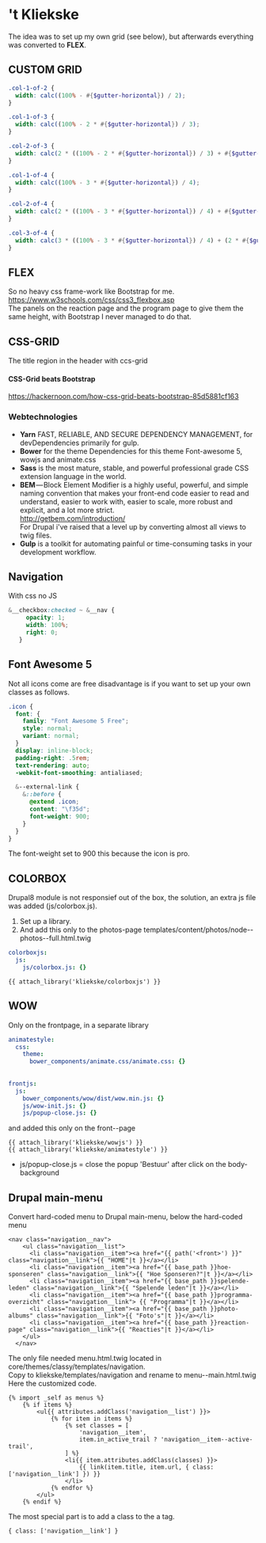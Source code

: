 # 't Kliekske

The idea was to set up my own grid (see below), but afterwards everything was converted to **FLEX**.

## CUSTOM GRID 
``` scss
.col-1-of-2 {
  width: calc((100% - #{$gutter-horizontal}) / 2);
}

.col-1-of-3 {
  width: calc((100% - 2 * #{$gutter-horizontal}) / 3);
}

.col-2-of-3 {
  width: calc(2 * ((100% - 2 * #{$gutter-horizontal}) / 3) + #{$gutter-horizontal});
}

.col-1-of-4 {
  width: calc((100% - 3 * #{$gutter-horizontal}) / 4);
}

.col-2-of-4 {
  width: calc(2 * ((100% - 3 * #{$gutter-horizontal}) / 4) + #{$gutter-horizontal}) ;
}

.col-3-of-4 {
  width: calc(3 * ((100% - 3 * #{$gutter-horizontal}) / 4) + (2 * #{$gutter-horizontal}));
}
```


## FLEX
So no heavy css frame-work like Bootstrap for me.  
https://www.w3schools.com/css/css3_flexbox.asp  
The panels on the reaction page and the program page to give them the same height, 
with Bootstrap I never managed to do that.  

## CSS-GRID
The title region in the header with ccs-grid
 
#### CSS-Grid beats Bootstrap
 https://hackernoon.com/how-css-grid-beats-bootstrap-85d5881cf163

### Webtechnologies
- **Yarn** FAST, RELIABLE, AND SECURE DEPENDENCY MANAGEMENT, for devDependencies primarily for gulp.
- **Bower** for the theme Dependencies
for this theme Font-awesome 5, wowjs and animate.css
- **Sass** is the most mature, stable, and powerful professional grade CSS extension language in the world.
- **BEM** — Block Element Modifier is a highly useful, powerful, and simple naming convention that makes your 
front-end code easier to read and understand, easier to work with, easier to scale, more robust and explicit, and a lot more strict.  
http://getbem.com/introduction/  
For Drupal i've raised that a level up by converting almost all views to twig files.
- **Gulp** is a toolkit for automating painful or time-consuming tasks in your development workflow.


## Navigation
With css no JS

``` scss
&__checkbox:checked ~ &__nav {
     opacity: 1;
     width: 100%;
     right: 0;
   }
```

## Font Awesome 5
Not all icons come are free disadvantage is if you want to set up your own classes as follows.   
 ``` scss
 .icon {
   font: {
     family: "Font Awesome 5 Free";
     style: normal;
     variant: normal;
   }
   display: inline-block;
   padding-right: .5rem;
   text-rendering: auto;
   -webkit-font-smoothing: antialiased;
 
   &--external-link {
     &::before {
       @extend .icon;
       content: "\f35d";
       font-weight: 900;
     }
   }
 }
 ```
The font-weight set to 900 this because the icon is pro.

## COLORBOX 
Drupal8 module is not responsief out of the box, the solution, an extra js file was added (js/colorbox.js).  
1. Set up a library.  
2. And add this only to the photos-page templates/content/photos/node--photos--full.html.twig  

``` yml
colorboxjs:
  js:
    js/colorbox.js: {}
```

```twig
{{ attach_library('kliekske/colorboxjs') }}
```

## WOW
Only on the frontpage, in a separate library   
```yml
animatestyle:
  css:
    theme:
      bower_components/animate.css/animate.css: {}
      
      
frontjs:
  js:
    bower_components/wow/dist/wow.min.js: {}
    js/wow-init.js: {}
    js/popup-close.js: {}
```
 and added this only on the front--page  
```twig
{{ attach_library('kliekske/wowjs') }}
{{ attach_library('kliekske/animatestyle') }}
```
* js/popup-close.js = close the popup 'Bestuur' after click on the body-background

## Drupal main-menu
Convert hard-coded menu to Drupal main-menu, below the hard-coded menu
```twig
<nav class="navigation__nav">
    <ul class="navigation__list">
      <li class="navigation__item"><a href="{{ path('<front>') }}" class="navigation__link">{{ "HOME"|t }}</a></li>
      <li class="navigation__item"><a href="{{ base_path }}hoe-sponseren" class="navigation__link">{{ "Hoe Sponseren?"|t }}</a></li>
      <li class="navigation__item"><a href="{{ base_path }}spelende-leden" class="navigation__link">{{ "Spelende leden"|t }}</a></li>
      <li class="navigation__item"><a href="{{ base_path }}programma-overzicht" class="navigation__link"> {{ "Programma"|t }}</a></li>
      <li class="navigation__item"><a href="{{ base_path }}photo-albums" class="navigation__link">{{ "Foto's"|t }}</a></li>
      <li class="navigation__item"><a href="{{ base_path }}reaction-page" class="navigation__link">{{ "Reacties"|t }}</a></li>
    </ul>
  </nav>
```
The only file needed menu.html.twig located in core/themes/classy/templates/navigation.  
Copy to kliekske/templates/navigation and rename to menu--main.html.twig  
Here the customized code.
```twig
{% import _self as menus %}
    {% if items %}
        <ul{{ attributes.addClass('navigation__list') }}>
            {% for item in items %}
                {% set classes = [
                    'navigation__item',
                    item.in_active_trail ? 'navigation__item--active-trail',
                ] %}
                <li{{ item.attributes.addClass(classes) }}>
                    {{ link(item.title, item.url, { class: ['navigation__link'] }) }}
                </li>
            {% endfor %}
        </ul>
    {% endif %}
```
The most special part is to add a class to the a tag.  
```twig
{ class: ['navigation__link'] }
```
